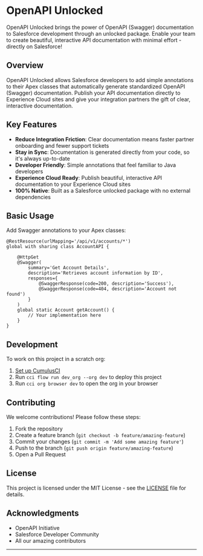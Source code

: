 # OpenAPI Unlocked

OpenAPI Unlocked brings the power of OpenAPI (Swagger) documentation to Salesforce development through an unlocked package. Enable your team to create beautiful, interactive API documentation with minimal effort - directly on Salesforce!

## Overview

OpenAPI Unlocked allows Salesforce developers to add simple annotations to their Apex classes that automatically generate standardized OpenAPI (Swagger) documentation. Publish your API documentation directly to Experience Cloud sites and give your integration partners the gift of clear, interactive documentation.

## Key Features

- **Reduce Integration Friction**: Clear documentation means faster partner onboarding and fewer support tickets
- **Stay in Sync**: Documentation is generated directly from your code, so it's always up-to-date
- **Developer Friendly**: Simple annotations that feel familiar to Java developers
- **Experience Cloud Ready**: Publish beautiful, interactive API documentation to your Experience Cloud sites
- **100% Native**: Built as a Salesforce unlocked package with no external dependencies

## Basic Usage

Add Swagger annotations to your Apex classes:

```apex
@RestResource(urlMapping='/api/v1/accounts/*')
global with sharing class AccountAPI {
    
    @HttpGet
    @Swagger(
        summary='Get Account Details',
        description='Retrieves account information by ID',
        responses={
            @SwaggerResponse(code=200, description='Success'),
            @SwaggerResponse(code=404, description='Account not found')
        }
    )
    global static Account getAccount() {
        // Your implementation here
    }
}
```

## Development

To work on this project in a scratch org:

1. [Set up CumulusCI](https://cumulusci.readthedocs.io/en/latest/tutorial.html)
2. Run `cci flow run dev_org --org dev` to deploy this project
3. Run `cci org browser dev` to open the org in your browser

## Contributing

We welcome contributions! Please follow these steps:

1. Fork the repository
2. Create a feature branch (`git checkout -b feature/amazing-feature`)
3. Commit your changes (`git commit -m 'Add some amazing feature'`)
4. Push to the branch (`git push origin feature/amazing-feature`)
5. Open a Pull Request

## License

This project is licensed under the MIT License - see the [LICENSE](LICENSE) file for details.

## Acknowledgments

- OpenAPI Initiative
- Salesforce Developer Community
- All our amazing contributors

---


